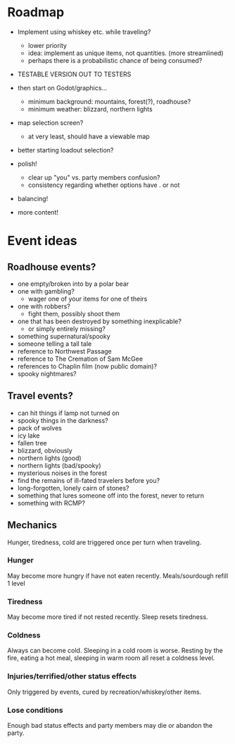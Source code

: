 
# Roadmap
- Implement using whiskey etc. while traveling?
    - lower priority
    - idea: implement as unique items, not quantities. (more streamlined)
    - perhaps there is a probabilistic chance of being consumed?
- TESTABLE VERSION OUT TO TESTERS

- then start on Godot/graphics...
    - minimum background: mountains, forest(?), roadhouse?
    - minimum weather: blizzard, northern lights
- map selection screen?
    - at very least, should have a viewable map
- better starting loadout selection?
- polish!
    - clear up "you" vs. party members confusion?
    - consistency regarding whether options have . or not
- balancing!
- more content!


# Event ideas

## Roadhouse events?
 - one empty/broken into by a polar bear
 - one with gambling?
    - wager one of your items for one of theirs
 - one with robbers?
    - fight them, possibly shoot them
 - one that has been destroyed by something inexplicable?
    - or simply entirely missing?
 - something supernatural/spooky
 - someone telling a tall tale
 - reference to Northwest Passage
 - reference to The Cremation of Sam McGee
 - references to Chaplin film (now public domain)?
 - spooky nightmares?

## Travel events?
 - can hit things if lamp not turned on
 - spooky things in the darkness?
 - pack of wolves
 - icy lake
 - fallen tree
 - blizzard, obviously
 - northern lights (good)
 - northern lights (bad/spooky)
 - mysterious noises in the forest
 - find the remains of ill-fated travelers before you?
 - long-forgotten, lonely cairn of stones?
 - something that lures someone off into the forest, never to return
 - something with RCMP?

## Mechanics

Hunger, tiredness, cold are triggered once per turn when traveling.

### Hunger
May become more hungry if have not eaten recently. 
Meals/sourdough refill 1 level

### Tiredness
May become more tired if not rested recently.  Sleep resets tiredness.

### Coldness
Always can become cold. Sleeping in a cold room is worse.  Resting by the
fire, eating a hot meal, sleeping in warm room all reset a coldness level.

### Injuries/terrified/other status effects
Only triggered by events, cured by recreation/whiskey/other items.

### Lose conditions
Enough bad status effects and party members may die or abandon the party.
